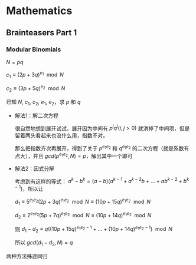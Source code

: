 # Mathematics

## Brainteasers Part 1

### Modular Binomials

$N=pq$

$c_1\equiv (2p+3q)^{e_1}\mod{N}$

$c_2\equiv (3p+5q)^{e_2}\mod{N}$

已知 $N$, $c_1$, $c_2$, $e_1$, $e_2$，求 $p$ 和 $q$

+ 解法1：解二次方程

    很自然地想到展开试试，展开因为中间有 $p^iq^j(i,j>0)$ 就消掉了中间项，但是留着两头看起来也没什么用，指数不对。

    那么把指数齐次再展开，得到了关于 $p^{e_1e_2}$ 和 $q^{e_1e_2}$ 的二次方程（就是系数有点大），并且 $gcd(p^{e_1e_2},N)=p$，解出其中一个即可

+ 解法2：因式分解

    考虑到有这样的等式： $a^k-b^k=(a-b)(a^{k-1}+a^{k-2}b+\dots+ab^{k-2}+b^{k-1})$，所以让

    $d_1\equiv 5^{e_1e_2}(2p+3q)^{e_1e_2}\mod{N}\equiv (10p+15q)^{e_1e_2}\mod{N}$

    $d_2\equiv 2^{e_1e_2}(5p+7q)^{e_1e_2}\mod{N}\equiv (10p+14q)^{e_1e_2}\mod{N}$

    则 $d_1-d_2\equiv q((10p+15q)^{e_1e_2-1}+\dots+(10p+14q)^{e_1e_2-1})\mod{N}$

    所以 $gcd(d_1-d_2,N)=q$

两种方法殊途同归